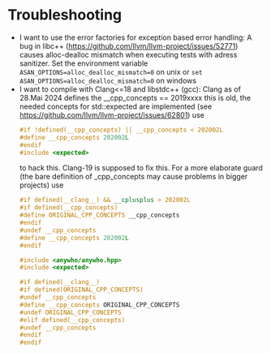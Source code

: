 # Troubleshooting
* I want to use the error factories for exception based error handling:
  A bug in libc++ (https://github.com/llvm/llvm-project/issues/52771) causes alloc-dealloc mismatch when executing tests with adress sanitizer. Set the environment variable `ASAN_OPTIONS=alloc_dealloc_mismatch=0` on unix or `set ASAN_OPTIONS=alloc_dealloc_mismatch=0` on windows
* I want to compile with Clang<=18 and libstdc++ (gcc):
  Clang as of 28.Mai 2024 defines the __cpp_concepts == 2019xxxx this is old, the needed concepts for std::expected are implemented (see https://github.com/llvm/llvm-project/issues/62801)
  use 
  ```cpp
  #if !defined(__cpp_concepts) || __cpp_concepts < 202002L
  #define __cpp_concepts 202002L
  #endif
  #include <expected>
  ```
  to hack this. Clang-19 is supposed to fix this.
  For a more elaborate guard (the bare definition of _cpp_concepts may cause problems in bigger projects) use
  ```cpp
  #if defined(__clang__) && __cplusplus > 202002L
  #if defined(__cpp_concepts)
  #define ORIGINAL_CPP_CONCEPTS __cpp_concepts
  #endif
  #undef __cpp_concepts
  #define __cpp_concepts 202002L
  #endif

  #include <anywho/anywho.hpp>
  #include <expected>

  #if defined(__clang__)
  #if defined(ORIGINAL_CPP_CONCEPTS)
  #undef __cpp_concepts
  #define __cpp_concepts ORIGINAL_CPP_CONCEPTS
  #undef ORIGINAL_CPP_CONCEPTS
  #elif defined(__cpp_concepts)
  #undef __cpp_concepts
  #endif
  #endif
  ```